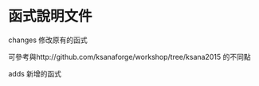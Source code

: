 # 函式說明文件


changes  修改原有的函式

可參考與http://github.com/ksanaforge/workshop/tree/ksana2015 的不同點

adds     新增的函式

